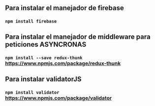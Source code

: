 ## Para instalar el manejador de firebase
### `npm install firebase` 


## Para instalar el manejador de middleware para peticiones ASYNCRONAS
### `npm install --save redux-thunk` https://www.npmjs.com/package/redux-thunk


## Para instalar validatorJS
### `npm install validator` https://www.npmjs.com/package/validator
